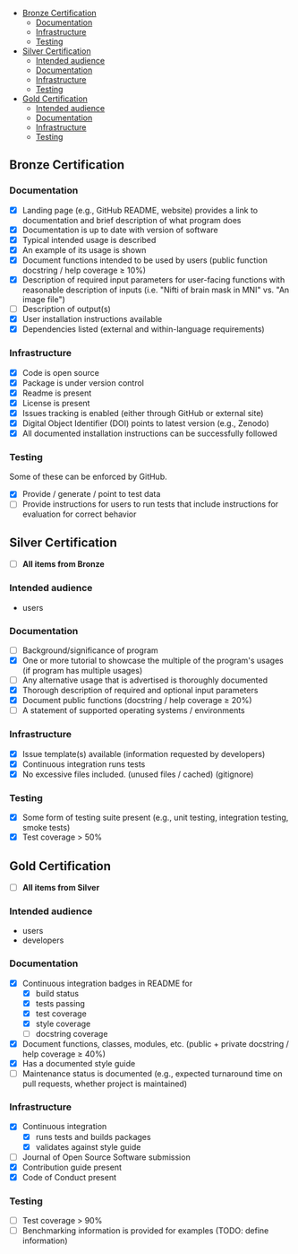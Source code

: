 - [Bronze Certification](#bronze-certification)
    - [Documentation](#documentation)
    - [Infrastructure](#infrastructure)
    - [Testing](#testing)
- [Silver Certification](#silver-certification)
    - [Intended audience](#intended-audience)
    - [Documentation](#documentation-1)
    - [Infrastructure](#infrastructure-1)
    - [Testing](#testing-1)
- [Gold Certification](#gold-certification)
    - [Intended audience](#intended-audience-1)
    - [Documentation](#documentation-2)
    - [Infrastructure](#infrastructure-2)
    - [Testing](#testing-2)

## Bronze Certification

### Documentation

-   [x] Landing page (e.g., GitHub README, website) provides a link to
        documentation and brief description of what program does
-   [x] Documentation is up to date with version of software
-   [x] Typical intended usage is described
-   [x] An example of its usage is shown
-   [x] Document functions intended to be used by users (public function
        docstring / help coverage ≥ 10%)
-   [x] Description of required input parameters for user-facing functions with
        reasonable description of inputs (i.e. "Nifti of brain mask in MNI" vs.
        "An image file")
-   [ ] Description of output(s)
-   [x] User installation instructions available
-   [x] Dependencies listed (external and within-language requirements)

### Infrastructure

-   [x] Code is open source
-   [x] Package is under version control
-   [x] Readme is present
-   [x] License is present
-   [x] Issues tracking is enabled (either through GitHub or external site)
-   [x] Digital Object Identifier (DOI) points to latest version (e.g., Zenodo)
-   [x] All documented installation instructions can be successfully followed

### Testing

Some of these can be enforced by GitHub.

-   [x] Provide / generate / point to test data
-   [ ] Provide instructions for users to run tests that include instructions
        for evaluation for correct behavior

## Silver Certification

-   [ ] **All items from Bronze**

### Intended audience

-   users

### Documentation

-   [ ] Background/significance of program
-   [x] One or more tutorial to showcase the multiple of the program's usages
        (if program has multiple usages)
-   [ ] Any alternative usage that is advertised is thoroughly documented
-   [x] Thorough description of required and optional input parameters
-   [x] Document public functions (docstring / help coverage ≥ 20%)
-   [ ] A statement of supported operating systems / environments

### Infrastructure

-   [x] Issue template(s) available (information requested by developers)
-   [x] Continuous integration runs tests
-   [x] No excessive files included. (unused files / cached) (gitignore)

### Testing

-   [x] Some form of testing suite present (e.g., unit testing, integration
        testing, smoke tests)
-   [x] Test coverage > 50%

## Gold Certification

-   [ ] **All items from Silver**

### Intended audience

-   users
-   developers

### Documentation

-   [x] Continuous integration badges in README for
    -   [x] build status
    -   [x] tests passing
    -   [x] test coverage
    -   [x] style coverage
    -   [ ] docstring coverage
-   [x] Document functions, classes, modules, etc. (public + private docstring /
        help coverage ≥ 40%)
-   [x] Has a documented style guide
-   [ ] Maintenance status is documented (e.g., expected turnaround time on pull
        requests, whether project is maintained)

### Infrastructure

-   [x] Continuous integration
    -   [x] runs tests and builds packages
    -   [x] validates against style guide
-   [ ] Journal of Open Source Software submission
-   [x] Contribution guide present
-   [x] Code of Conduct present

### Testing

-   [ ] Test coverage > 90%
-   [ ] Benchmarking information is provided for examples (TODO: define
        information)
